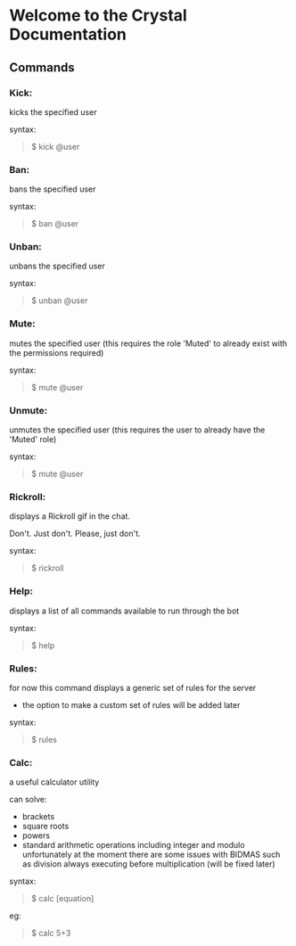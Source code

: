 # Welcome to the Crystal Documentation

## Commands

### Kick:

kicks the specified user

syntax:

>  $ kick @user

### Ban:

bans the specified user

syntax:

>  $ ban @user

### Unban:

unbans the specified user

syntax:

>  $ unban @user

### Mute:

mutes the specified user
(this requires the role 'Muted' to already exist with the permissions required)

syntax:

>  $ mute @user

### Unmute:

unmutes the specified user
(this requires the user to already have the 'Muted' role)

syntax:

>  $ mute @user

### Rickroll:

displays a Rickroll gif in the chat.

Don't. Just don't. Please, just don't.

syntax:

>  $ rickroll

### Help:

displays a list of all commands available to run through the bot

syntax:

>  $ help

### Rules:

for now this command displays a generic set of rules for the server
- the option to make a custom set of rules will be added later

syntax:

>  $ rules

### Calc:

a useful calculator utility

can solve:
  - brackets
  - square roots
  - powers
  - standard arithmetic operations including integer and modulo
unfortunately at the moment there are some issues with BIDMAS such as division always executing before multiplication (will be fixed later)

syntax:

>  $ calc [equation]

eg:

>  $ calc 5+3
